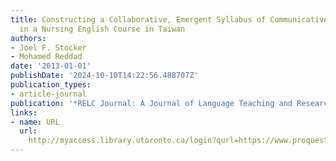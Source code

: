 ```yaml
---
title: Constructing a Collaborative, Emergent Syllabus of Communicative Performances
  in a Nursing English Course in Taiwan
authors:
- Joel F. Stocker
- Mohamed Reddad
date: '2013-01-01'
publishDate: '2024-10-10T14:22:56.488707Z'
publication_types:
- article-journal
publication: '*RELC Journal: A Journal of Language Teaching and Research*'
links:
- name: URL
  url: 
    http://myaccess.library.utoronto.ca/login?qurl=https://www.proquest.com/docview/1509084136?accountid=14771&bdid=38382&_bd=cUfQnQQR2fT8MIWvqG184l4%2Ba1o%3D
---
```

